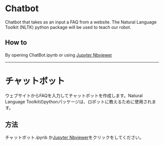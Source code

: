 # Chatbot

Chatbot that takes as an input a FAQ from a website. The Natural Language Toolkit (NLTK) python package will be used to teach our robot.

## How to

By opening ChatBot.ipynb or using [Jupyter Nbviewer](https://nbviewer.org/github/ElieSDK/Chatbot/blob/main/ChatBot.ipynb)　

----------------------------------------------------------------------------------------

# チャットボット

ウェブサイトからFAQを入力してチャットボットを作成します。Natural Language Toolkitのpythonパッケージは、ロボットに教えるために使用されます。

## 方法

チャットボット.ipynb か[Jupyter Nbviewer](https://nbviewer.org/github/ElieSDK/Chatbot/blob/main/%E3%83%81%E3%83%A3%E3%83%83%E3%83%88%E3%83%9C%E3%83%83%E3%83%88.ipynb)をクリックをしてください。
